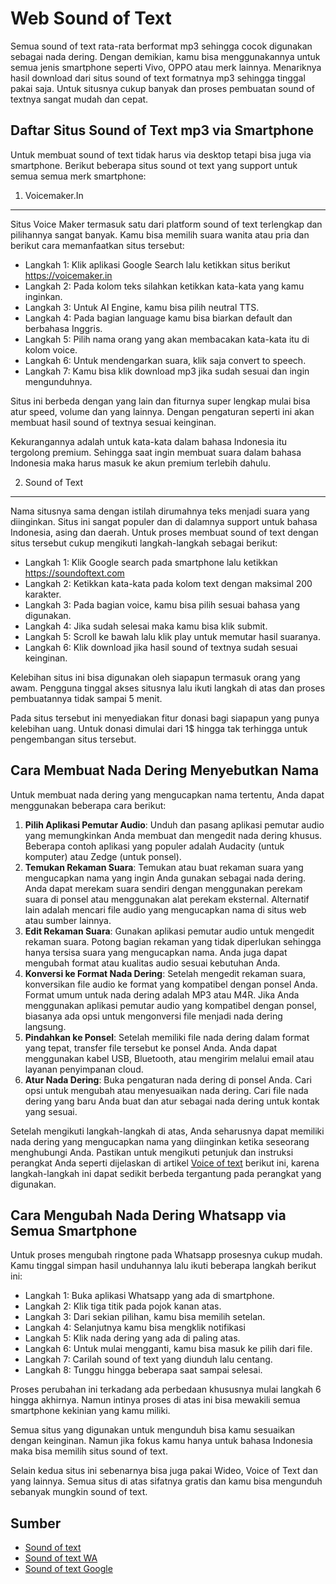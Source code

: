 Web Sound of Text
===========

Semua sound of text rata-rata berformat mp3 sehingga cocok digunakan sebagai nada dering. Dengan demikian, kamu bisa menggunakannya untuk semua jenis smartphone seperti Vivo, OPPO atau merk lainnya. Menariknya hasil download dari situs sound of text formatnya mp3 sehingga tinggal pakai saja. Untuk situsnya cukup banyak dan proses pembuatan sound of textnya sangat mudah dan cepat. 

Daftar Situs Sound of Text mp3 via Smartphone
-----------

Untuk membuat sound of text tidak harus via desktop tetapi bisa juga via smartphone. Berikut beberapa situs sound ot text yang support untuk semua semua merk smartphone:

1. Voicemaker.In
----------
Situs Voice Maker termasuk satu dari platform sound of text terlengkap dan pilihannya sangat banyak. Kamu bisa memilih suara wanita atau pria dan berikut cara memanfaatkan situs tersebut:

- Langkah 1: Klik aplikasi Google Search lalu ketikkan situs berikut https://voicemaker.in
- Langkah 2: Pada kolom teks silahkan ketikkan kata-kata yang kamu inginkan.
- Langkah 3: Untuk AI Engine, kamu bisa pilih neutral TTS. 
- Langkah 4: Pada bagian language kamu bisa biarkan default dan berbahasa Inggris.
- Langkah 5: Pilih nama orang yang akan membacakan kata-kata itu di kolom voice. 
- Langkah 6: Untuk mendengarkan suara, klik saja convert to speech. 
- Langkah 7: Kamu bisa klik download mp3 jika sudah sesuai dan ingin mengunduhnya. 

Situs ini berbeda dengan yang lain dan fiturnya super lengkap mulai bisa atur speed, volume dan yang lainnya. Dengan pengaturan seperti ini akan membuat hasil sound of textnya sesuai keinginan. 

Kekurangannya adalah untuk kata-kata dalam bahasa Indonesia itu tergolong premium. Sehingga saat ingin membuat suara dalam bahasa Indonesia maka harus masuk ke akun premium terlebih dahulu. 

2. Sound of Text
-------------

Nama situsnya sama dengan istilah dirumahnya teks menjadi suara yang diinginkan. Situs ini sangat populer dan di dalamnya support untuk bahasa Indonesia, asing dan daerah. Untuk proses membuat sound of text dengan situs tersebut cukup mengikuti langkah-langkah sebagai berikut:

- Langkah 1: Klik Google search pada smartphone lalu ketikkan https://soundoftext.com
- Langkah 2: Ketikkan kata-kata pada kolom text dengan maksimal 200 karakter. 
- Langkah 3: Pada bagian voice, kamu bisa pilih sesuai bahasa yang digunakan. 
- Langkah 4: Jika sudah selesai maka kamu bisa klik submit. 
- Langkah 5: Scroll ke bawah lalu klik play untuk memutar hasil suaranya.
- Langkah 6: Klik download jika hasil sound of textnya sudah sesuai keinginan. 

Kelebihan situs ini bisa digunakan oleh siapapun termasuk orang yang awam. Pengguna tinggal akses situsnya lalu ikuti langkah di atas dan proses pembuatannya tidak sampai 5 menit. 

Pada situs tersebut ini menyediakan fitur donasi bagi siapapun yang punya kelebihan uang. Untuk donasi dimulai dari 1$ hingga tak terhingga untuk pengembangan situs tersebut. 

Cara Membuat Nada Dering Menyebutkan Nama
--------------


Untuk membuat nada dering yang mengucapkan nama tertentu, Anda dapat menggunakan beberapa cara berikut:

1. **Pilih Aplikasi Pemutar Audio**: Unduh dan pasang aplikasi pemutar audio yang memungkinkan Anda membuat dan mengedit nada dering khusus. Beberapa contoh aplikasi yang populer adalah Audacity (untuk komputer) atau Zedge (untuk ponsel).
2. **Temukan Rekaman Suara**: Temukan atau buat rekaman suara yang mengucapkan nama yang ingin Anda gunakan sebagai nada dering. Anda dapat merekam suara sendiri dengan menggunakan perekam suara di ponsel atau menggunakan alat perekam eksternal. Alternatif lain adalah mencari file audio yang mengucapkan nama di situs web atau sumber lainnya.
3. **Edit Rekaman Suara**: Gunakan aplikasi pemutar audio untuk mengedit rekaman suara. Potong bagian rekaman yang tidak diperlukan sehingga hanya tersisa suara yang mengucapkan nama. Anda juga dapat mengubah format atau kualitas audio sesuai kebutuhan Anda.
4. **Konversi ke Format Nada Dering**: Setelah mengedit rekaman suara, konversikan file audio ke format yang kompatibel dengan ponsel Anda. Format umum untuk nada dering adalah MP3 atau M4R. Jika Anda menggunakan aplikasi pemutar audio yang kompatibel dengan ponsel, biasanya ada opsi untuk mengonversi file menjadi nada dering langsung.
5. **Pindahkan ke Ponsel**: Setelah memiliki file nada dering dalam format yang tepat, transfer file tersebut ke ponsel Anda. Anda dapat menggunakan kabel USB, Bluetooth, atau mengirim melalui email atau layanan penyimpanan cloud.
6. **Atur Nada Dering**: Buka pengaturan nada dering di ponsel Anda. Cari opsi untuk mengubah atau menyesuaikan nada dering. Cari file nada dering yang baru Anda buat dan atur sebagai nada dering untuk kontak yang sesuai.

Setelah mengikuti langkah-langkah di atas, Anda seharusnya dapat memiliki nada dering yang mengucapkan nama yang diinginkan ketika seseorang menghubungi Anda. Pastikan untuk mengikuti petunjuk dan instruksi perangkat Anda seperti dijelaskan di artikel [Voice of text](https://news.google.com/articles/CBMiT2h0dHBzOi8vd3d3LnZvaWNlb2Z0ZXh0LmNvbS8yMDIzLzA1L2Rvd25sb2FkLW5hZGEtZGVyaW5nLW1wMy1tZW55ZWJ1dC1uYW1hLmh0bWzSAQA?hl=en-ID&gl=ID&ceid=ID%3Aen) berikut ini, karena langkah-langkah ini dapat sedikit berbeda tergantung pada perangkat yang digunakan.


Cara Mengubah Nada Dering Whatsapp via Semua Smartphone
--------------

Untuk proses mengubah ringtone pada Whatsapp prosesnya cukup mudah. Kamu tinggal simpan hasil unduhannya lalu ikuti beberapa langkah berikut ini:

- Langkah 1: Buka aplikasi Whatsapp yang ada di smartphone.
- Langkah 2: Klik tiga titik pada pojok kanan atas. 
- Langkah 3: Dari sekian pilihan, kamu bisa memilih setelan. 
- Langkah 4: Selanjutnya kamu bisa mengklik notifikasi 
- Langkah 5: Klik nada dering yang ada di paling atas. 
- Langkah 6: Untuk mulai mengganti, kamu bisa masuk ke pilih dari file. 
- Langkah 7: Carilah sound of text yang diunduh lalu centang. 
- Langkah 8: Tunggu hingga beberapa saat sampai selesai. 

Proses perubahan ini terkadang ada perbedaan khususnya mulai langkah 6 hingga akhirnya. Namun intinya proses di atas ini bisa mewakili semua smartphone kekinian yang kamu miliki. 

Semua situs yang digunakan untuk mengunduh bisa kamu sesuaikan dengan keinginan. Namun jika fokus kamu hanya untuk bahasa Indonesia maka bisa memilih situs sound of text. 

Selain kedua situs ini sebenarnya bisa juga pakai Wideo, Voice of Text dan yang lainnya. Semua situs di atas sifatnya gratis dan kamu bisa mengunduh sebanyak mungkin sound of text.

Sumber
---------------

- [Sound of text](https://www.voiceoftext.com/p/sound-of-text-wa.html)
- [Sound of text WA](https://www.autobild.co.id/2023/05/8-sound-of-text-wa-yang-keren-bahasa.html)
- [Sound of text Google](https://www.sebuahutas.com/sound-of-text/)
